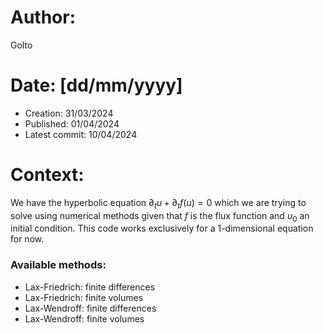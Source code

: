# Author:
Golto

# Date: [dd/mm/yyyy]
- Creation: 31/03/2024
- Published: 01/04/2024
- Latest commit: 10/04/2024

# Context:
We have the hyperbolic equation $\partial_t u + \partial_t f(u) = 0$ which we are trying to solve using numerical methods given that $f$ is the flux function and $u_0$ an initial condition.
This code works exclusively for a 1-dimensional equation for now.

### Available methods:
- Lax-Friedrich: finite differences
- Lax-Friedrich: finite volumes
- Lax-Wendroff: finite differences
- Lax-Wendroff: finite volumes

